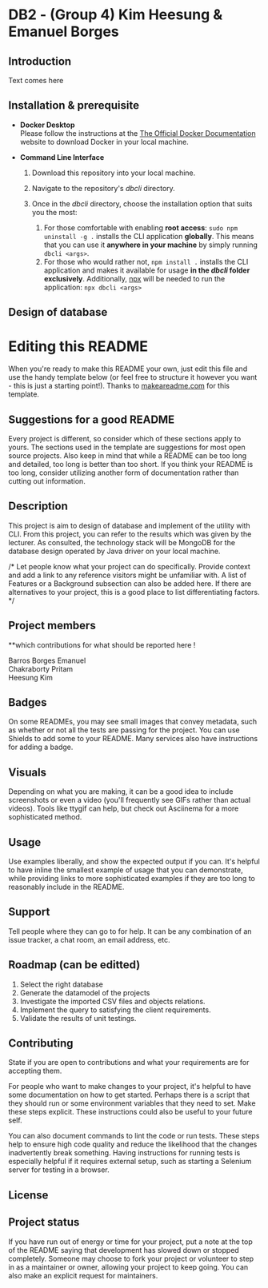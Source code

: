 # DB2 - (Group 4) Kim Heesung & Emanuel Borges

## Introduction
<!-- This project's aim is the following:
    a. Design the database of the given file
    b. Implement it with MongoDB
    c. The API will retriev the data which satisfying the client's requirments -->

Text comes here

## Installation & prerequisite

- **Docker Desktop**  
    Please follow the instructions at the [The Official Docker Documentation](https://docs.docker.com/get-docker/) website to download Docker in your local machine.

- **Command Line Interface**
    1. Download this repository into your local machine.

    2. Navigate to the repository's *dbcli* directory.

    3. Once in the *dbcli* directory, choose the installation option that suits you the most:

        1. For those comfortable with enabling **root access**: `sudo npm uninstall -g .` installs the CLI application **globally**. This means that you can use it **anywhere in your machine** by simply running `dbcli <args>`.
        2. For those who would rather not, `npm install .` installs the CLI application and makes it available for usage **in the *dbcli* folder exclusively**. Additionally, [npx](https://docs.npmjs.com/cli/v8/commands/npx) will be needed to run the application: `npx dbcli <args>`

## Design of database

<!-- To begin with MongDB, please run your database in your local machine
 : `brew services start mongodb-community@7.0`
You can also quit the database whenever you want 
 : `brew services stop mongodb-community@7.0`

1. Make a relationship with objects within the database. 
    - TREE like structures between objects
    - 'Reference' type documentations to implements `$graphlookup` for the query

To learn more about [references](https://www.mongodb.com/docs/manual/data-modeling/concepts/embedding-vs-references/#std-label-data-modeling-referencing), please refer to the link. 

2. Mapping the schema relationships
    - Mapping relationships between data entities affects your application's performance and scalability.
    - The imported database may have many-to-many relationship between fields 
    - To optimize queries, it should refer to the _ID in other collections. [Example](https://www.mongodb.com/docs/manual/data-modeling/schema-design-process/map-relationships/#std-label-data-modeling-map-relationships)

3. The extended pattern 
    - Here is the example [Extended pattern](https://www.mongodb.com/blog/post/building-with-patterns-the-extended-reference-pattern)


4. Aggregation pipelines
    - To build database pattern of tree structue, it applies [Aggregation](https://www.mongodb.com/docs/manual/core/aggregation-pipeline-optimization/)


*** -->

# Editing this README

When you're ready to make this README your own, just edit this file and use the handy template below (or feel free to structure it however you want - this is just a starting point!). Thanks to [makeareadme.com](https://www.makeareadme.com/) for this template.

## Suggestions for a good README

Every project is different, so consider which of these sections apply to yours. The sections used in the template are suggestions for most open source projects. Also keep in mind that while a README can be too long and detailed, too long is better than too short. If you think your README is too long, consider utilizing another form of documentation rather than cutting out information.


## Description
This project is aim to design of database and implement of the utility with CLI. 
From this project, you can refer to the results which was given by the lecturer. 
As consulted, the technology stack will be MongoDB for the database design operated by 
Java driver on your local machine. 

/*
Let people know what your project can do specifically. Provide context and add a link to any reference visitors might be unfamiliar with. A list of Features or a Background subsection can also be added here. If there are alternatives to your project, this is a good place to list differentiating factors.
*/

## Project members
**which contributions for what should be reported here !

Barros Borges Emanuel  
Chakraborty Pritam\
Heesung Kim

## Badges
On some READMEs, you may see small images that convey metadata, such as whether or not all the tests are passing for the project. You can use Shields to add some to your README. Many services also have instructions for adding a badge.

## Visuals
Depending on what you are making, it can be a good idea to include screenshots or even a video (you'll frequently see GIFs rather than actual videos). Tools like ttygif can help, but check out Asciinema for a more sophisticated method.

## Usage
Use examples liberally, and show the expected output if you can. It's helpful to have inline the smallest example of usage that you can demonstrate, while providing links to more sophisticated examples if they are too long to reasonably include in the README.

## Support
Tell people where they can go to for help. It can be any combination of an issue tracker, a chat room, an email address, etc.

## Roadmap (can be editted)
1. Select the right database
2. Generate the datamodel of the projects
3. Investigate the imported CSV files and objects relations. 
4. Implement the query to satisfying the client requirements.
5. Validate the results of unit testings. 


## Contributing
State if you are open to contributions and what your requirements are for accepting them.

For people who want to make changes to your project, it's helpful to have some documentation on how to get started. Perhaps there is a script that they should run or some environment variables that they need to set. Make these steps explicit. These instructions could also be useful to your future self.

You can also document commands to lint the code or run tests. These steps help to ensure high code quality and reduce the likelihood that the changes inadvertently break something. Having instructions for running tests is especially helpful if it requires external setup, such as starting a Selenium server for testing in a browser.

## License

## Project status
If you have run out of energy or time for your project, put a note at the top of the README saying that development has slowed down or stopped completely. Someone may choose to fork your project or volunteer to step in as a maintainer or owner, allowing your project to keep going. You can also make an explicit request for maintainers.
